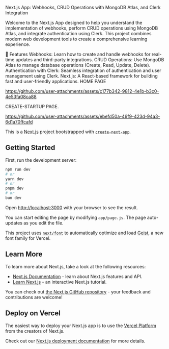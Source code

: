 

Next.js App: Webhooks, CRUD Operations with MongoDB Atlas, and Clerk Integration

Welcome to the Next.js App designed to help you understand the implementation of webhooks, perform CRUD operations using MongoDB Atlas, and integrate authentication using Clerk. This project combines modern web development tools to create a comprehensive learning experience.

🚀 Features
Webhooks: Learn how to create and handle webhooks for real-time updates and third-party integrations.
CRUD Operations: Use MongoDB Atlas to manage database operations (Create, Read, Update, Delete).
Authentication with Clerk: Seamless integration of authentication and user management using Clerk.
Next.js: A React-based framework for building fast and user-friendly applications.
HOME PAGE

  https://github.com/user-attachments/assets/c177b342-9812-4e1b-b3c0-4e53fa08ca88


CREATE-STARTUP PAGE.

  https://github.com/user-attachments/assets/ebefd50a-49f9-423d-94a3-6d1a70ffcafd







This is a [Next.js](https://nextjs.org) project bootstrapped with [`create-next-app`](https://github.com/vercel/next.js/tree/canary/packages/create-next-app).

## Getting Started

First, run the development server:

```bash
npm run dev
# or
yarn dev
# or
pnpm dev
# or
bun dev
```

Open [http://localhost:3000](http://localhost:3000) with your browser to see the result.

You can start editing the page by modifying `app/page.js`. The page auto-updates as you edit the file.

This project uses [`next/font`](https://nextjs.org/docs/app/building-your-application/optimizing/fonts) to automatically optimize and load [Geist](https://vercel.com/font), a new font family for Vercel.

## Learn More

To learn more about Next.js, take a look at the following resources:

- [Next.js Documentation](https://nextjs.org/docs) - learn about Next.js features and API.
- [Learn Next.js](https://nextjs.org/learn) - an interactive Next.js tutorial.

You can check out [the Next.js GitHub repository](https://github.com/vercel/next.js) - your feedback and contributions are welcome!

## Deploy on Vercel

The easiest way to deploy your Next.js app is to use the [Vercel Platform](https://vercel.com/new?utm_medium=default-template&filter=next.js&utm_source=create-next-app&utm_campaign=create-next-app-readme) from the creators of Next.js.

Check out our [Next.js deployment documentation](https://nextjs.org/docs/app/building-your-application/deploying) for more details.
